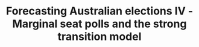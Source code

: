 ---
layout: post
title: Forecasting Australian elections IV - Marginal seat polls and the strong transition model
image:
  feature: sample-image-2.jpg
  credit: Cradle Mountain National Park, Tasmania, 2014. 

---